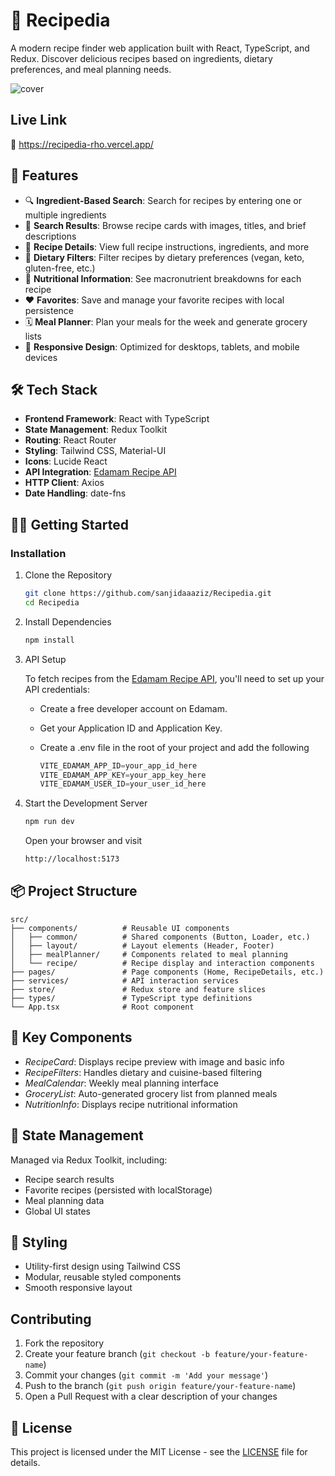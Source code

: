 # 🍳 Recipedia

A modern recipe finder web application built with React, TypeScript, and Redux. Discover delicious recipes based on ingredients, dietary preferences, and meal planning needs.

![cover](https://github.com/user-attachments/assets/75e97b67-76f4-48ec-a7dc-bcd5e5f51174)


## Live Link

🔗 https://recipedia-rho.vercel.app/

## 🚀 Features

- 🔍 **Ingredient-Based Search**: Search for recipes by entering one or multiple ingredients
- 📄 **Search Results**: Browse recipe cards with images, titles, and brief descriptions
- 📖 **Recipe Details**: View full recipe instructions, ingredients, and more
- 🌿 **Dietary Filters**: Filter recipes by dietary preferences (vegan, keto, gluten-free, etc.)
- 🍎 **Nutritional Information**: See macronutrient breakdowns for each recipe
- ❤️ **Favorites**: Save and manage your favorite recipes with local persistence
- 🗓 **Meal Planner**: Plan your meals for the week and generate grocery lists
- 📱 **Responsive Design**: Optimized for desktops, tablets, and mobile devices

## 🛠 Tech Stack

- **Frontend Framework**: React with TypeScript
- **State Management**: Redux Toolkit
- **Routing**: React Router
- **Styling**: Tailwind CSS, Material-UI
- **Icons**: Lucide React
- **API Integration**: [Edamam Recipe API](https://developer.edamam.com/)
- **HTTP Client**: Axios
- **Date Handling**: date-fns

## 🏃‍♂ Getting Started

### Installation

 1. Clone the Repository

    ```bash
    git clone https://github.com/sanjidaaaziz/Recipedia.git
    cd Recipedia
    ```

 2. Install Dependencies

    ```bash
    npm install
    ```

 3. API Setup

    To fetch recipes from the [Edamam Recipe API](https://developer.edamam.com/), you'll need to set up your API credentials:

    - Create a free developer account on Edamam.
    - Get your Application ID and Application Key.
    - Create a .env file in the root of your project and add the following

      ```typescript
      VITE_EDAMAM_APP_ID=your_app_id_here
      VITE_EDAMAM_APP_KEY=your_app_key_here
      VITE_EDAMAM_USER_ID=your_user_id_here
      ```

4. Start the Development Server

   ```bash
   npm run dev
   ```

   Open your browser and visit

   ```bash
   http://localhost:5173
   ```

## 📦 Project Structure
   
```
src/
├── components/          # Reusable UI components
│   ├── common/          # Shared components (Button, Loader, etc.)
│   ├── layout/          # Layout elements (Header, Footer)
│   ├── mealPlanner/     # Components related to meal planning
│   └── recipe/          # Recipe display and interaction components
├── pages/               # Page components (Home, RecipeDetails, etc.)
├── services/            # API interaction services
├── store/               # Redux store and feature slices
├── types/               # TypeScript type definitions
└── App.tsx              # Root component
```

## 🔑 Key Components

- _RecipeCard_: Displays recipe preview with image and basic info
- _RecipeFilters_: Handles dietary and cuisine-based filtering
- _MealCalendar_: Weekly meal planning interface
- _GroceryList_: Auto-generated grocery list from planned meals
- _NutritionInfo_: Displays recipe nutritional information

## 🔄 State Management

Managed via Redux Toolkit, including:

- Recipe search results
- Favorite recipes (persisted with localStorage)
- Meal planning data
- Global UI states

## 🎨 Styling

- Utility-first design using Tailwind CSS
- Modular, reusable styled components
- Smooth responsive layout

## Contributing

1. Fork the repository
2. Create your feature branch (`git checkout -b feature/your-feature-name`)
3. Commit your changes (`git commit -m 'Add your message'`)
4. Push to the branch (`git push origin feature/your-feature-name`)
5. Open a Pull Request with a clear description of your changes

## 📝 License

This project is licensed under the MIT License - see the [LICENSE](LICENSE) file for details.
